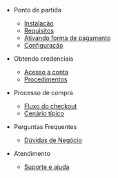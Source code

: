 - Ponto de partida

  - [Instalação](#instalação)
  - [Requisitos](#requisitos)
  - [Ativando forma de pagamento](#ativando-forma-de-pagamento)
  - [Configuração](#configura%C3%A7%C3%A3o)

- Obtendo credenciais

  - [Acesso a conta](#acesso-a-conta)
  - [Procedimentos](#procedimentos)

- Processo de compra 

  - [Fluxo do checkout](#fluxo-do-checkout)
  - [Cenário típico](#cen%C3%A1rio-t%C3%ADpico)

- Perguntas Frequentes
  
  - [Dúvidas de Negócio](#d%C3%BAvidas-de-neg%C3%B3cio)
 
- Atendimento

  - [Suporte e ajuda](#suporte-e-ajuda)
